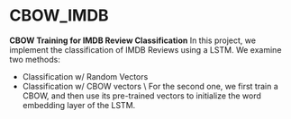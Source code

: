 # CBOW_IMDB
**CBOW Training for IMDB Review Classification** In this project, we implement the classification of IMDB Reviews using a LSTM. We examine two methods:
  - Classification w/ Random Vectors
  - Classification w/ CBOW vectors \\
For the second one, we first train a CBOW, and then use its pre-trained vectors to initialize the word embedding layer of the LSTM.
